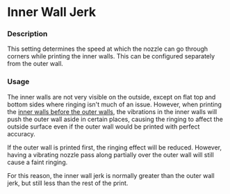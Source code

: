 Inner Wall Jerk
====
### **Description**
This setting determines the speed at which the nozzle can go through corners while printing the inner walls. This can be configured separately from the outer wall.

### **Usage**
The inner walls are not very visible on the outside, except on flat top and bottom sides where ringing isn't much of an issue. However, when printing the [inner walls before the outer walls](../shell/outer_inset_first.md), the vibrations in the inner walls will push the outer wall aside in certain places, causing the ringing to affect the outside surface even if the outer wall would be printed with perfect accuracy. 

If the outer wall is printed first, the ringing effect will be reduced. However, having a vibrating nozzle pass along partially over the outer wall will still cause a faint ringing.

For this reason, the inner wall jerk is normally greater than the outer wall jerk, but still less than the rest of the print.